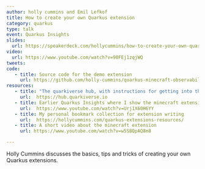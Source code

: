 ```yaml
---
author: holly cummins and Emil Lefkof
title: How to create your own Quarkus extension  
category: quarkus
type: talk
event: Quarkus Insights
slides:
  url: https://speakerdeck.com/hollycummins/how-to-create-your-own-quarkus-extension
video: 
  url: https://www.youtube.com/watch?v=90FEj1zqjWQ
tweets:
code:
   - title: Source code for the demo extension
     url: https://github.com/holly-cummins/quarkus-minecraft-observability-extension 
resources:
   - title: "The quarkiverse hub, with instructions for getting into the catalog and lots of infra support"
     url:  https://hub.quarkiverse.io
   - title: Earlier Quarkus Insights where I show the minecraft extension
     url:  https://www.youtube.com/watch?v=Urj1X60H6YY
   - title: My personal bookmark collection for extension writing
     url:  https://hollycummins.com/quarkus-extensions-resources/
   - title: A short video about the minecraft extension
     url: https://www.youtube.com/watch?v=w5SBQpAQ8m8

---
```

Holly Cummins discusses the basics, tips and tricks of creating your own Quarkus extensions.